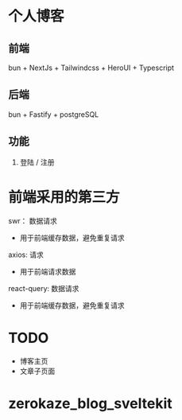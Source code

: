 # 个人博客 

## 前端

bun + NextJs + Tailwindcss + HeroUI + Typescript


## 后端

bun + Fastify  + postgreSQL


## 功能

1. 登陆 / 注册


# 前端采用的第三方

swr： 数据请求

* 用于前端缓存数据，避免重复请求

axios: 请求

* 用于前端请求数据

react-query: 数据请求

* 用于前端缓存数据，避免重复请求


# TODO


* 博客主页
* 文章子页面

# zerokaze_blog_sveltekit
